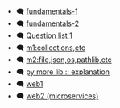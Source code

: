 - 🗨️ <a href="https://chatgpt.com/c/68536dbf-dd20-800d-9328-f38fcbdef71e" target="_blank">fundamentals-1 </a>
- 🗨️ <a href="https://chatgpt.com/c/6856fc5b-1158-800d-8222-c209716ac1e3" target="_blank">fundamentals-2 </a>
- 🗨️ <a href="https://chatgpt.com/c/6854510f-b2d4-800d-afd2-c1a3dba598ec" target="_blank">Question list 1 </a>
- 🗨️ <a href="https://chatgpt.com/c/685647fe-4340-800d-bfe6-adb6a3f60d42" target="_blank">m1:collections,etc</a>
- 🗨️ <a href="https://chatgpt.com/c/68535fab-0494-800d-af09-a35817d88f6a" target="_blank">m2:file,json,os,pathlib,etc</a>
- 🗨️ <a href="https://chatgpt.com/c/6860073b-f944-800d-840d-293a4e339ddc" target="_blank">py more lib :: explanation</a>
- 🗨️ <a href="https://chatgpt.com/c/68535fab-0494-800d-af09-a35817d88f6a" target="_blank">web1</a>
- 🗨️ <a href="https://chatgpt.com/c/68591a85-d678-800d-9f7f-ec93a102eb9a" target="_blank">web2 (microservices)</a>